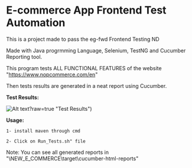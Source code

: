 # E-commerce App Frontend Test Automation
This is a project made to pass the eg-fwd Frontend Testing ND

Made with Java progrmming Language, Selenium, TestNG and Cucumber Reporting tool.

This program tests ALL FUNCTIONAL FEATURES of the website "https://www.nopcommerce.com/en"

Then tests results are generated in a neat report using Cucumber.
 
<b>Test Results:</b>


![Alt text](https://ibb.co/G3MzDYX)?raw=true "Test Results")


<b>Usage:</b>

    1- install maven through cmd
		
    2- Click on Run_Tests.sh" file
	
Note: You can see all generated reports in "\NEW_E_COMMERCE\target\cucumber-html-reports"
